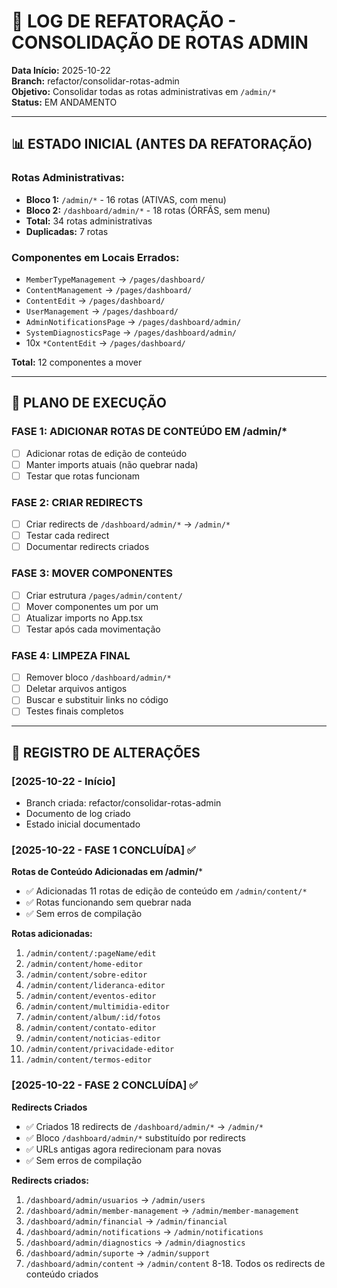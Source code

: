 # 🔧 LOG DE REFATORAÇÃO - CONSOLIDAÇÃO DE ROTAS ADMIN

**Data Início:** 2025-10-22  
**Branch:** refactor/consolidar-rotas-admin  
**Objetivo:** Consolidar todas as rotas administrativas em `/admin/*`  
**Status:** EM ANDAMENTO

---

## 📊 ESTADO INICIAL (ANTES DA REFATORAÇÃO)

### Rotas Administrativas:
- **Bloco 1:** `/admin/*` - 16 rotas (ATIVAS, com menu)
- **Bloco 2:** `/dashboard/admin/*` - 18 rotas (ÓRFÃS, sem menu)
- **Total:** 34 rotas administrativas
- **Duplicadas:** 7 rotas

### Componentes em Locais Errados:
- `MemberTypeManagement` → `/pages/dashboard/`
- `ContentManagement` → `/pages/dashboard/`
- `ContentEdit` → `/pages/dashboard/`
- `UserManagement` → `/pages/dashboard/`
- `AdminNotificationsPage` → `/pages/dashboard/admin/`
- `SystemDiagnosticsPage` → `/pages/dashboard/admin/`
- 10x `*ContentEdit` → `/pages/dashboard/`

**Total:** 12 componentes a mover

---

## 🎯 PLANO DE EXECUÇÃO

### FASE 1: ADICIONAR ROTAS DE CONTEÚDO EM /admin/*
- [ ] Adicionar rotas de edição de conteúdo
- [ ] Manter imports atuais (não quebrar nada)
- [ ] Testar que rotas funcionam

### FASE 2: CRIAR REDIRECTS
- [ ] Criar redirects de `/dashboard/admin/*` → `/admin/*`
- [ ] Testar cada redirect
- [ ] Documentar redirects criados

### FASE 3: MOVER COMPONENTES
- [ ] Criar estrutura `/pages/admin/content/`
- [ ] Mover componentes um por um
- [ ] Atualizar imports no App.tsx
- [ ] Testar após cada movimentação

### FASE 4: LIMPEZA FINAL
- [ ] Remover bloco `/dashboard/admin/*`
- [ ] Deletar arquivos antigos
- [ ] Buscar e substituir links no código
- [ ] Testes finais completos

---

## 📝 REGISTRO DE ALTERAÇÕES

### [2025-10-22 - Início]
- Branch criada: refactor/consolidar-rotas-admin
- Documento de log criado
- Estado inicial documentado

### [2025-10-22 - FASE 1 CONCLUÍDA] ✅
**Rotas de Conteúdo Adicionadas em /admin/***
- ✅ Adicionadas 11 rotas de edição de conteúdo em `/admin/content/*`
- ✅ Rotas funcionando sem quebrar nada
- ✅ Sem erros de compilação

**Rotas adicionadas:**
1. `/admin/content/:pageName/edit`
2. `/admin/content/home-editor`
3. `/admin/content/sobre-editor`
4. `/admin/content/lideranca-editor`
5. `/admin/content/eventos-editor`
6. `/admin/content/multimidia-editor`
7. `/admin/content/album/:id/fotos`
8. `/admin/content/contato-editor`
9. `/admin/content/noticias-editor`
10. `/admin/content/privacidade-editor`
11. `/admin/content/termos-editor`

### [2025-10-22 - FASE 2 CONCLUÍDA] ✅
**Redirects Criados**
- ✅ Criados 18 redirects de `/dashboard/admin/*` → `/admin/*`
- ✅ Bloco `/dashboard/admin/*` substituído por redirects
- ✅ URLs antigas agora redirecionam para novas
- ✅ Sem erros de compilação

**Redirects criados:**
1. `/dashboard/admin/usuarios` → `/admin/users`
2. `/dashboard/admin/member-management` → `/admin/member-management`
3. `/dashboard/admin/financial` → `/admin/financial`
4. `/dashboard/admin/notifications` → `/admin/notifications`
5. `/dashboard/admin/diagnostics` → `/admin/diagnostics`
6. `/dashboard/admin/suporte` → `/admin/support`
7. `/dashboard/admin/content` → `/admin/content`
8-18. Todos os redirects de conteúdo criados

